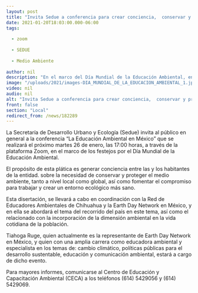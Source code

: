 ```yaml
---
layout: post
title: "Invita Sedue a conferencia para crear conciencia,  conservar y proteger el medio ambiente"
date: 2021-01-20T18:03:00.000-06:00
tags:
  
  - zoom
  
  - SEDUE
  
  - Medio Ambiente
  
author: nil
description: "En el marco del Día Mundial de la Educación Ambiental, en coordinación con la Red de Educadores Ambientales de Chihuahua y la Earth Day Network en México"
image: "/uploads/2021/images-DIA_MUNDIAL_DE_LA_EDUCACION_AMBIENTAL_1.jpg"
video: nil
audio: nil
alt: "Invita Sedue a conferencia para crear conciencia,  conservar y proteger el medio ambiente"
front: false
section: "Local"
redirect_from: /news/182289
---
```


La Secretaría de Desarrollo Urbano y Ecología (Sedue) invita al público en general a la conferencia “La Educación Ambiental en México” que se realizará el próximo martes 26 de enero, las 17:00 horas, a través de la plataforma Zoom,   en el marco de los festejos por el Día Mundial de la Educación Ambiental.

El propósito de esta plática es generar conciencia entre las y los habitantes de la entidad. sobre la necesidad de conservar y proteger el medio ambiente, tanto a nivel local como global, así como fomentar el compromiso para trabajar y crear un entorno ecológico más sano.

Esta disertación, se llevará a cabo en coordinación con la Red de Educadores Ambientales de Chihuahua y la Earth Day Network en México, y en ella se abordará el tema del recorrido del país en este tema, así como el relacionado con la incorporación de la dimensión ambiental en la vida cotidiana de la población.

Tiahoga Ruge, quien actualmente es la representante de Earth Day Network en México, y quien con una amplia carrera como educadora ambiental y especialista en los temas de: cambio climático, políticas públicas para el desarrollo sustentable, educación y comunicación ambiental, estará a cargo de dicho evento.

Para mayores informes, comunicarse al Centro de Educación y Capacitación Ambiental (CECA) a los teléfonos (614) 5429056 y (614) 5429069.